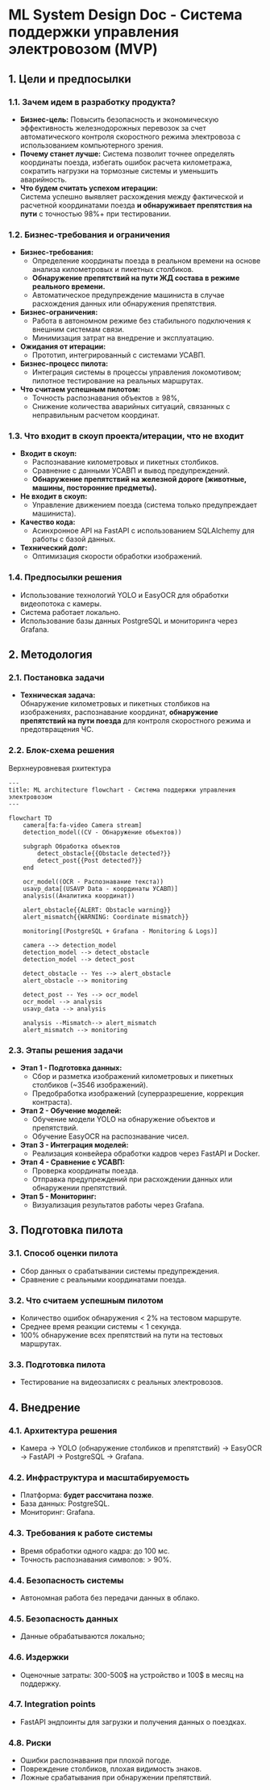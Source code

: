 
# ML System Design Doc - Система поддержки управления электровозом (MVP)

## 1. Цели и предпосылки

### 1.1. Зачем идем в разработку продукта?

- **Бизнес-цель:** Повысить безопасность и экономическую эффективность железнодорожных перевозок за счет автоматического контроля скоростного режима электровоза с использованием компьютерного зрения.
- **Почему станет лучше:** Система позволит точнее определять координаты поезда, избегать ошибок расчета километража, сократить нагрузки на тормозные системы и уменьшить аварийность.
- **Что будем считать успехом итерации:**  
  Система успешно выявляет расхождения между фактической и расчетной координатами поезда **и обнаруживает препятствия на пути** с точностью 98%+ при тестировании.

### 1.2. Бизнес-требования и ограничения

- **Бизнес-требования:**  
  - Определение координаты поезда в реальном времени на основе анализа километровых и пикетных столбиков.  
  - **Обнаружение препятствий на пути ЖД состава в режиме реального времени.**
  - Автоматическое предупреждение машиниста в случае расхождения данных или обнаружения препятствия.
- **Бизнес-ограничения:**  
  - Работа в автономном режиме без стабильного подключения к внешним системам связи.
  - Минимизация затрат на внедрение и эксплуатацию.
- **Ожидания от итерации:**  
  - Прототип, интегрированный с системами УСАВП.
- **Бизнес-процесс пилота:**  
  - Интеграция системы в процессы управления локомотивом; пилотное тестирование на реальных маршрутах.
- **Что считаем успешным пилотом:**  
  - Точность распознавания объектов ≥ 98%,  
  - Снижение количества аварийных ситуаций, связанных с неправильным расчетом координат.

### 1.3. Что входит в скоуп проекта/итерации, что не входит

- **Входит в скоуп:**  
  - Распознавание километровых и пикетных столбиков.
  - Сравнение с данными УСАВП и вывод предупреждений.
  - **Обнаружение препятствий на железной дороге (животные, машины, посторонние предметы).**
- **Не входит в скоуп:**  
  - Управление движением поезда (система только предупреждает машиниста).
- **Качество кода:**  
  - Асинхронное API на FastAPI с использованием SQLAlchemy для работы с базой данных.
- **Технический долг:**  
  - Оптимизация скорости обработки изображений.

### 1.4. Предпосылки решения

- Использование технологий YOLO и EasyOCR для обработки видеопотока с камеры.
- Система работает локально.
- Использование базы данных PostgreSQL и мониторинга через Grafana.

## 2. Методология

### 2.1. Постановка задачи

- **Техническая задача:**  
  Обнаружение километровых и пикетных столбиков на изображениях, распознавание координат, **обнаружение препятствий на пути поезда** для контроля скоростного режима и предотвращения ЧС.

### 2.2. Блок-схема решения

Верхнеуровневая рхитектура

```mermaid
---
title: ML architecture flowchart - Система поддержки управления электровозом
---

flowchart TD
    camera[fa:fa-video Camera stream]
    detection_model((CV - Обнаружение объектов))
    
    subgraph Обработка объектов
        detect_obstacle{{Obstacle detected?}}
        detect_post{{Post detected?}}
    end

    ocr_model((OCR - Распознавание текста))
    usavp_data[(USAVP Data - координаты УСАВП)]
    analysis((Аналитика координат))
    
    alert_obstacle{{ALERT: Obstacle warning}}
    alert_mismatch{{WARNING: Coordinate mismatch}}

    monitoring[(PostgreSQL + Grafana - Monitoring & Logs)]

    camera --> detection_model
    detection_model --> detect_obstacle
    detection_model --> detect_post

    detect_obstacle -- Yes --> alert_obstacle
    alert_obstacle --> monitoring

    detect_post -- Yes --> ocr_model
    ocr_model --> analysis
    usavp_data --> analysis

    analysis --Mismatch--> alert_mismatch
    alert_mismatch --> monitoring

```

### 2.3. Этапы решения задачи

- **Этап 1 - Подготовка данных:**  
  - Сбор и разметка изображений километровых и пикетных столбиков (~3546 изображений).
  - Предобработка изображений (суперразрешение, коррекция контраста).
- **Этап 2 - Обучение моделей:**  
  - Обучение модели YOLO на обнаружение объектов и препятствий.  
  - Обучение EasyOCR на распознавание чисел.
- **Этап 3 - Интеграция моделей:**  
  - Реализация конвейера обработки кадров через FastAPI и Docker.
- **Этап 4 - Сравнение с УСАВП:**  
  - Проверка координаты поезда.
  - Отправка предупреждений при расхождении данных или обнаружении препятствий.
- **Этап 5 - Мониторинг:**  
  - Визуализация результатов работы через Grafana.

## 3. Подготовка пилота

### 3.1. Способ оценки пилота

- Сбор данных о срабатывании системы предупреждения.
- Сравнение с реальными координатами поезда.

### 3.2. Что считаем успешным пилотом

- Количество ошибок обнаружения < 2% на тестовом маршруте.
- Среднее время реакции системы < 1 секунда.
- 100% обнаружение всех препятствий на пути на тестовых маршрутах.

### 3.3. Подготовка пилота

- Тестирование на видеозаписях с реальных электровозов.

## 4. Внедрение

### 4.1. Архитектура решения

- Камера → YOLO (обнаружение столбиков и препятствий) → EasyOCR → FastAPI → PostgreSQL → Grafana.

### 4.2. Инфраструктура и масштабируемость

- Платформа: **будет рассчитана позже**.
- База данных: PostgreSQL.
- Мониторинг: Grafana.

### 4.3. Требования к работе системы

- Время обработки одного кадра: до 100 мс.
- Точность распознавания символов: > 90%.

### 4.4. Безопасность системы

- Автономная работа без передачи данных в облако.

### 4.5. Безопасность данных

- Данные обрабатываются локально;
  
### 4.6. Издержки

- Оценочные затраты: 300-500$ на устройство и 100$ в месяц на поддержку.

### 4.7. Integration points

- FastAPI эндпоинты для загрузки и получения данных о поездках.

### 4.8. Риски

- Ошибки распознавания при плохой погоде.
- Повреждение столбиков, плохая видимость знаков.
- Ложные срабатывания при обнаружении препятствий.
